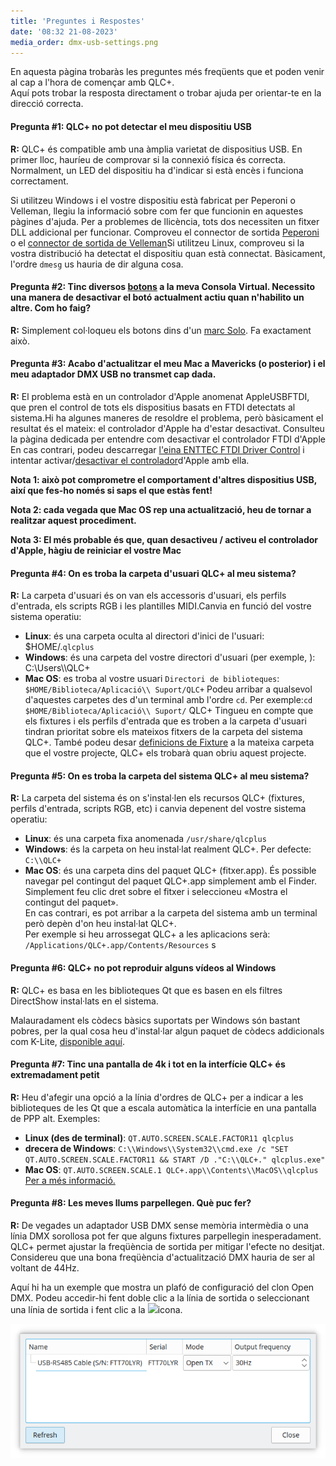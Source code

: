 ```yaml
---
title: 'Preguntes i Respostes'
date: '08:32 21-08-2023'
media_order: dmx-usb-settings.png
---
```


En aquesta pàgina trobaràs les preguntes més freqüents que et poden venir al cap a l'hora de començar amb QLC+.  
Aquí pots trobar la resposta directament o trobar ajuda per orientar-te en la direcció correcta.

#### Pregunta #1: QLC+ no pot detectar el meu dispositiu USB

**R:** QLC+ és compatible amb una àmplia varietat de dispositius USB. En primer lloc, hauríeu de comprovar si la
connexió física és correcta. Normalment, un LED del dispositiu ha d'indicar si està encès i funciona correctament.

Si utilitzeu Windows i el vostre dispositiu està fabricat per Peperoni o Velleman, llegiu la informació sobre com
fer que funcionin en aquestes pàgines d'ajuda. Per a problemes de llicència, tots dos necessiten un fitxer DLL
addicional per funcionar. Comproveu el connector de sortida [Peperoni](/plugins/peperoni) o el
[connector de sortida de Velleman](/plugins/velleman)Si utilitzeu Linux, comproveu si la vostra distribució ha detectat
el dispositiu quan està connectat. Bàsicament, l'ordre `dmesg` us hauria de dir alguna cosa.

#### Pregunta #2: Tinc diversos [botons](/virtual-console/button) a la meva Consola Virtual. Necessito una manera de desactivar el botó actualment actiu quan n'habilito un altre. Com ho faig?

**R:** Simplement col·loqueu els botons dins d'un [marc Solo](/virtual-console/solo-frame). Fa exactament això.

#### Pregunta #3: Acabo d'actualitzar el meu Mac a Mavericks (o posterior) i el meu adaptador DMX USB no transmet cap dada.

**R:** El problema està en un controlador d'Apple anomenat AppleUSBFTDI, que pren el control de tots
els dispositius basats en FTDI detectats al sistema.Hi ha algunes maneres de resoldre el problema,
però bàsicament el resultat és el mateix: el controlador d'Apple ha d'estar desactivat. Consulteu
la pàgina dedicada per entendre com desactivar el controlador FTDI d'Apple En cas contrari, podeu
descarregar [l'eina ENTTEC FTDI Driver Control](https://www.dmxis.com/release/FtdiDriverControl.zip)
i intentar activar/[desactivar el controlador](/plugins/disable-apple-serial-vcp-driver)d'Apple amb ella.

**Nota 1: això pot comprometre el comportament d'altres dispositius USB, així que fes-ho només si saps el que estàs fent!**

**Nota 2: cada vegada que Mac OS rep una actualització, heu de tornar a realitzar aquest procediment.**

**Nota 3: El més probable és que, quan desactiveu / activeu el controlador d'Apple, hàgiu de reiniciar el vostre Mac**

#### Pregunta #4: On es troba la carpeta d'usuari QLC+ al meu sistema?

**R:** La carpeta d'usuari és on van els accessoris d'usuari, els perfils d'entrada, els scripts RGB
i les plantilles MIDI.Canvia en funció del vostre sistema operatiu:

* **Linux**: és una carpeta oculta al directori d'inici de l'usuari: $HOME/.`qlcplus`
* **Windows**: és una carpeta del vostre directori d'usuari (per exemple, <Username>): C:\\Users\\<Username>\\QLC+
* **Mac OS**: es troba al vostre usuari `Directori de biblioteques`: `$HOME/Biblioteca/Aplicació\\ Suport/QLC+`
  Podeu arribar a qualsevol d'aquestes carpetes des d'un terminal amb l'ordre `cd`. Per exemple:`cd $HOME/Biblioteca/Aplicació\\ Suport/`
  QLC+ Tingueu en compte que els fixtures i els perfils d'entrada que es troben a la carpeta d'usuari
  tindran prioritat sobre els mateixos fitxers de la carpeta del sistema QLC+. També podeu desar
  [definicions de Fixture](/basics/glossary-and-concepts#fixtures) 
  a la mateixa carpeta que el vostre projecte, QLC+ els trobarà quan obriu aquest projecte.

#### Pregunta #5: On es troba la carpeta del sistema QLC+ al meu sistema?

**R:** La carpeta del sistema és on s'instal·len els recursos QLC+ (fixtures, perfils d'entrada, scripts RGB, etc) i canvia depenent del vostre sistema operatiu:

* **Linux**: és una carpeta fixa anomenada `/usr/share/qlcplus`
* **Windows**: és la carpeta on heu instal·lat realment QLC+. Per defecte: `C:\\QLC+`
* **Mac OS**: és una carpeta dins del paquet QLC+ (fitxer.app). És possible navegar pel contingut del
  paquet QLC+.app simplement amb el Finder. Simplement feu clic dret sobre el fitxer i seleccioneu
  «Mostra el contingut del paquet».<br>En cas contrari, es pot arribar a la carpeta del sistema amb
  un terminal però depèn d'on heu instal·lat QLC+.<br>Per exemple si heu arrossegat QLC+ a les aplicacions
  serà: `/Applications/QLC+.app/Contents/Resources` s

#### Pregunta #6: QLC+ no pot reproduir alguns vídeos al Windows

**R:** QLC+ es basa en les biblioteques Qt que es basen en els filtres DirectShow instal·lats en el sistema.

Malauradament els còdecs bàsics suportats per Windows són bastant pobres, per la qual cosa heu d'instal·lar
algun paquet de còdecs addicionals com K-Lite, [disponible aquí](https://www.codecguide.com/download_kl.htm).

#### Pregunta #7: Tinc una pantalla de 4k i tot en la interfície QLC+ és extremadament petit

**R:** Heu d'afegir una opció a la línia d'ordres de QLC+ per a indicar a les biblioteques de
les Qt que a escala automàtica la interfície en una pantalla de PPP alt. Exemples:

* **Linux (des de terminal)**: `QT.AUTO.SCREEN.SCALE.FACTOR11 qlcplus`
* **drecera de Windows**: `C:\\Windows\\System32\\cmd.exe /c "SET QT.AUTO.SCREEN.SCALE.FACTOR11 && START /D ."C:\\QLC+." qlcplus.exe"`
* **Mac OS**: `QT.AUTO.SCREEN.SCALE.1 QLC+.app\\Contents\\MacOS\\qlcplus`
  [Per a més informació.](/advanced/command-line-parameters) 

#### Pregunta #8: Les meves llums parpellegen. Què puc fer?

**R:** De vegades un adaptador USB DMX sense memòria intermèdia o una línia DMX sorollosa pot
fer que alguns fixtures parpellegin inesperadament. QLC+ permet ajustar la freqüència de sortida
per mitigar l'efecte no desitjat. Considereu que una bona freqüència d'actualització DMX hauria de
ser al voltant de 44Hz.

Aquí hi ha un exemple que mostra un plafó de configuració del clon Open DMX. Podeu accedir-hi fent doble clic
a la línia de sortida o seleccionant una línia de sortida i fent clic a la  ![](/basics/configure.png)icona.

![dmx-usb-settings](dmx-usb-settings.png "dmx-usb-settings")
